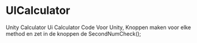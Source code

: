 # UICalculator
Unity Calculator
Ui Calculator Code Voor Unity,
Knoppen maken voor elke method en zet in de knoppen de SecondNumCheck();
